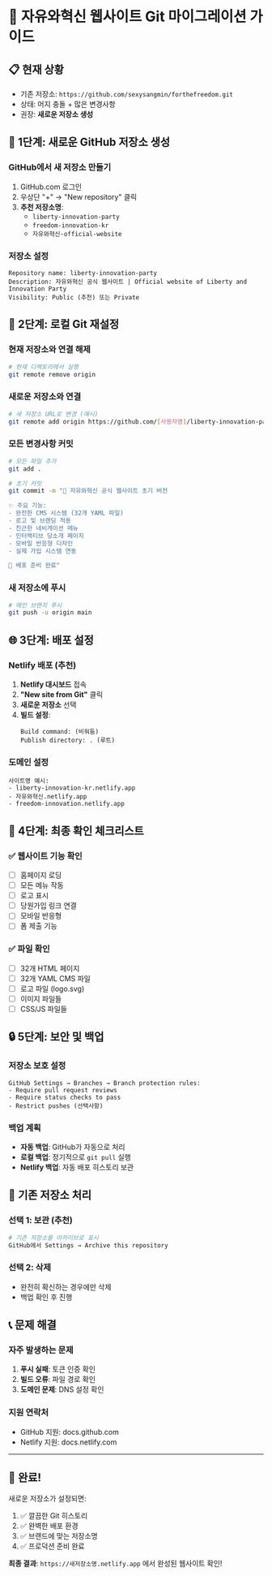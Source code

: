 # 🚀 자유와혁신 웹사이트 Git 마이그레이션 가이드

## 📋 현재 상황
- 기존 저장소: `https://github.com/sexysangmin/forthefreedom.git`
- 상태: 머지 충돌 + 많은 변경사항
- 권장: **새로운 저장소 생성**

## 🎯 1단계: 새로운 GitHub 저장소 생성

### GitHub에서 새 저장소 만들기
1. GitHub.com 로그인
2. 우상단 "+" → "New repository" 클릭
3. **추천 저장소명**: 
   - `liberty-innovation-party`
   - `freedom-innovation-kr`
   - `자유와혁신-official-website`

### 저장소 설정
```
Repository name: liberty-innovation-party
Description: 자유와혁신 공식 웹사이트 | Official website of Liberty and Innovation Party
Visibility: Public (추천) 또는 Private
```

## 🔧 2단계: 로컬 Git 재설정

### 현재 저장소와 연결 해제
```bash
# 현재 디렉토리에서 실행
git remote remove origin
```

### 새로운 저장소와 연결
```bash
# 새 저장소 URL로 변경 (예시)
git remote add origin https://github.com/[사용자명]/liberty-innovation-party.git
```

### 모든 변경사항 커밋
```bash
# 모든 파일 추가
git add .

# 초기 커밋
git commit -m "🎉 자유와혁신 공식 웹사이트 초기 버전

✨ 주요 기능:
- 완전한 CMS 시스템 (32개 YAML 파일)
- 로고 및 브랜딩 적용
- 친근한 네비게이션 메뉴
- 인터랙티브 당소개 페이지
- 모바일 반응형 디자인
- 실제 가입 시스템 연동

🚀 배포 준비 완료"
```

### 새 저장소에 푸시
```bash
# 메인 브랜치 푸시
git push -u origin main
```

## 🌐 3단계: 배포 설정

### Netlify 배포 (추천)
1. **Netlify 대시보드** 접속
2. **"New site from Git"** 클릭
3. **새로운 저장소** 선택
4. **빌드 설정**:
   ```
   Build command: (비워둠)
   Publish directory: . (루트)
   ```

### 도메인 설정
```
사이트명 예시:
- liberty-innovation-kr.netlify.app
- 자유와혁신.netlify.app
- freedom-innovation.netlify.app
```

## 📱 4단계: 최종 확인 체크리스트

### ✅ 웹사이트 기능 확인
- [ ] 홈페이지 로딩
- [ ] 모든 메뉴 작동
- [ ] 로고 표시
- [ ] 당원가입 링크 연결
- [ ] 모바일 반응형
- [ ] 폼 제출 기능

### ✅ 파일 확인
- [ ] 32개 HTML 페이지
- [ ] 32개 YAML CMS 파일
- [ ] 로고 파일 (logo.svg)
- [ ] 이미지 파일들
- [ ] CSS/JS 파일들

## 🔒 5단계: 보안 및 백업

### 저장소 보호 설정
```
GitHub Settings → Branches → Branch protection rules:
- Require pull request reviews
- Require status checks to pass
- Restrict pushes (선택사항)
```

### 백업 계획
- **자동 백업**: GitHub가 자동으로 처리
- **로컬 백업**: 정기적으로 `git pull` 실행
- **Netlify 백업**: 자동 배포 히스토리 보관

## 🚨 기존 저장소 처리

### 선택 1: 보관 (추천)
```bash
# 기존 저장소를 아카이브로 표시
GitHub에서 Settings → Archive this repository
```

### 선택 2: 삭제
- 완전히 확신하는 경우에만 삭제
- 백업 확인 후 진행

## 📞 문제 해결

### 자주 발생하는 문제
1. **푸시 실패**: 토큰 인증 확인
2. **빌드 오류**: 파일 경로 확인
3. **도메인 문제**: DNS 설정 확인

### 지원 연락처
- GitHub 지원: docs.github.com
- Netlify 지원: docs.netlify.com

---

## 🎉 완료!

새로운 저장소가 설정되면:
1. ✅ 깔끔한 Git 히스토리
2. ✅ 완벽한 배포 환경
3. ✅ 브랜드에 맞는 저장소명
4. ✅ 프로덕션 준비 완료

**최종 결과**: `https://새저장소명.netlify.app` 에서 완성된 웹사이트 확인! 